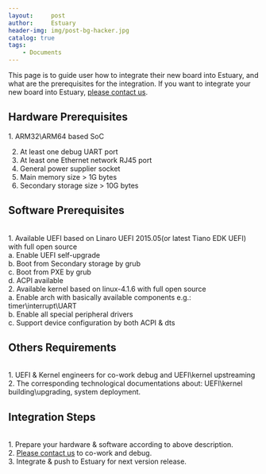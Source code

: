 ```yaml
---
layout:     post
author:     Estuary
header-img: img/post-bg-hacker.jpg
catalog: true
tags: 
    - Documents
---
```


This page is to guide user how to integrate their new board into Estuary, and what are the prerequisites for the integration.
If you want to integrate your new board into Estuary, <a href="https://github.com/open-estuary/estuary/issues/new" target="_blank">please contact us</a>.
<h2>Hardware Prerequisites</h2>
1. ARM32\ARM64 based SoC

2. At least one debug UART port
3. At least one Ethernet network RJ45 port
4. General power supplier socket
5. Main memory size &gt; 1G bytes
6. Secondary storage size &gt; 10G bytes
<h2>Software Prerequisites</h2>
<br>1. Available UEFI based on Linaro UEFI 2015.05(or latest Tiano EDK UEFI) with full open source
<br>a. Enable UEFI self-upgrade
<br>b. Boot from Secondary storage by grub
<br>c. Boot from PXE by grub
<br>d. ACPI available
<br>2. Available kernel based on linux-4.1.6 with full open source
<br>a. Enable arch with basically available components e.g.: timer\interrupt\UART
<br>b. Enable all special peripheral drivers
<br>c. Support device configuration by both ACPI &amp; dts
<h2>Others Requirements</h2>
<br>1. UEFI &amp; Kernel engineers for co-work debug and UEFI\kernel upstreaming
<br>2. The corresponding technological documentations about: UEFI\kernel building\upgrading, system deployment.
<h2>Integration Steps</h2>
<br>1. Prepare your hardware &amp; software according to above description.
<br>2. <a href="https://github.com/open-estuary/estuary/issues/new" target="_blank">Please contact us</a> to co-work and debug.
<br>3. Integrate &amp; push to Estuary for next version release.
